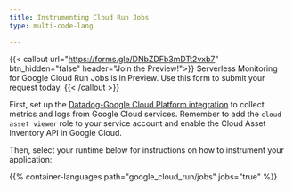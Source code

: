 ```yaml
---
title: Instrumenting Cloud Run Jobs
type: multi-code-lang

---
```


{{< callout url="https://forms.gle/DNbZDFb3mDTt2vxb7"
 btn_hidden="false" header="Join the Preview!">}}
Serverless Monitoring for Google Cloud Run Jobs is in Preview. Use this form to submit your request today.
{{< /callout >}}

First, set up the [Datadog-Google Cloud Platform integration][1] to collect metrics and logs from Google Cloud services. Remember to add the `cloud asset viewer` role to your service account and enable the Cloud Asset Inventory API in Google Cloud.

Then, select your runtime below for instructions on how to instrument your application:

{{% container-languages path="google_cloud_run/jobs" jobs="true" %}}

[1]: /integrations/google-cloud-platform/
